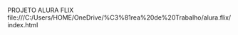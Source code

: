

PROJETO ALURA FLIX
file:///C:/Users/HOME/OneDrive/%C3%81rea%20de%20Trabalho/alura.flix/index.html
